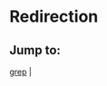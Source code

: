 # Redirection

## Jump to:
[grep](https://github.com/anesta95/how_to_data_journalism/blob/main/bash/networking.md#wget) | 